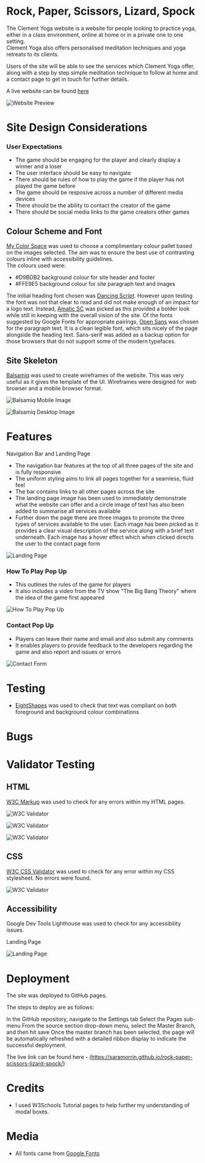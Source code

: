 # Rock, Paper, Scissors, Lizard, Spock

The Clement Yoga website is a website for people looking to practice yoga, either in a class environment, online at home or in a private one to one setting.  
Clement Yoga also offers personalised meditation techniques and yoga retreats to its clients.

Users of the site will be able to see the services which Clement Yoga offer, along with a step by step simple meditation technique to follow at home and a contact page to get in touch for further details.

A live website can be found [here](https://saramorrin.github.io/rock-paper-scissors-lizard-spock/)

![Website Preview]()

# Site Design Considerations



### User Expectations
- The game should be engaging for the player and clearly display a winner and a loser
- The user interface should be easy to navigate
- There should be rules of how to play the game if the player has not played the game before
- The game should be resposive across a number of different media devices
- There should be the ability to contact the creator of the game
- There should be social media links to the game creators other games

## Colour Scheme and Font

[My Color Space](https://mycolor.space/?hex=%23D9BDB2&sub=1) was used to choose a complimentary colour pallet based on the images selected. The aim was to ensure the best use of contrasting colours inline with accessibility guidelines.  
The colours used were:
- #D9BDB2 background colour for site header and footer
- #FFE9E5 background colour for site paragraph text and images

The initial heading font chosen was [Dancing Script](https://fonts.google.com/specimen/Dancing+Script?query=danc). However upon testing the font was not that clear to read and did not make enough of an impact for a logo text.
Instead, [Amatic SC](https://fonts.google.com/specimen/Amatic+SC?query=amatic) was picked as this provided a bolder look while still in keeping with the overall vision of the site. Of the fonts suggested by Google Fonts for appropriate pairings, [Open Sans](https://fonts.google.com/specimen/Open+Sans?query=open) was chosen for the paragraph text. It is a clean legible font, which sits nicely of the page alongside the heading text. Sans-serif was added as a backup option for those browsers that do not support some of the modern typefaces.  

## Site Skeleton

[Balsamiq](https://balsamiq.com/) was used to create wireframes of the website. This was very useful as it gives the template of the UI. Wireframes were designed for web browser and a mobile browser format. 

![Balsamiq Mobile Image]()

![Balsamiq Desktop Image]()

# Features

Navigation Bar and Landing Page
- The navigation bar features at the top of all three pages of the site and is fully responsive
- The uniform styling aims to link all pages together for a seamless, fluid feel
- The bar contains links to all other pages across the site
- The landing page image has been used to immediately demonstrate what the website can offer and a circle image of text has also been added to summarise all services available
- Further down the page there are three images to promote the three types of services available to the user. Each image has been picked as it provides a clear visual description of the service along with a brief text underneath. Each image has a hover effect which when clicked directs the user to the contact page form

![Landing Page](image)



### How To Play Pop Up
- This outlines the rules of the game for players
- It also includes a video from the TV show "The Big Bang Theory" where the idea of the game first appeared

![How To Play Pop Up]()

### Contact Pop Up
- Players can leave their name and email and also submit any comments
- It enables players to provide feedback to the developers regarding the game and also report and issues or errors


![Contact Form]()



# Testing

- [EightShapes](https://contrast-grid.eightshapes.com/?version=1.1.0&background-colors=&foreground-colors=%23FFFFFF%2C%20White%0D%0A%23000000%2C%20Black%0D%0A%23D9BDB2%0D%0A%23FFE9E5%0D%0A%23B17067%0D%0A%0D%0A&es-color-form__tile-size=compact&es-color-form__show-contrast=aaa&es-color-form__show-contrast=aa&es-color-form__show-contrast=aa18&es-color-form__show-contrast=dnp) was used to check that text was compliant on both foreground and background colour combinations

# Bugs


# Validator Testing
## HTML

[W3C Markup](https://validator.w3.org/#validate_by_input) was used to check for any errors within my HTML pages.


![W3C Validator]() 

![W3C Validator]() 

![W3C Validator]() 

## CSS

[W3C CSS Validator](https://validator.w3.org/#validate_by_uri) was used to check for any error within my CSS stylesheet. No errors were found.

![W3C Validator]()

## Accessibility

Google Dev Tools Lighthouse was used to check for any accessibility issues.

Landing Page

![Landing Page]()


# Deployment

The site was deployed to GitHub pages.

The steps to deploy are as follows:

In the GitHub repository, navigate to the Settings tab
Select the Pages sub-menu
From the source section drop-down menu, select the Master Branch, and then hit save
Once the master branch has been selected, the page will be automatically refreshed with a detailed ribbon display to indicate the successful deployment.  

The live link can be found here - (https://saramorrin.github.io/rock-paper-scissors-lizard-spock/)

# Credits
- I used W3Schools Tutorial pages to help further my understanding of modal boxes.

# Media
 - All fonts came from [Google Fonts](https://fonts.google.com/) 
 
  


